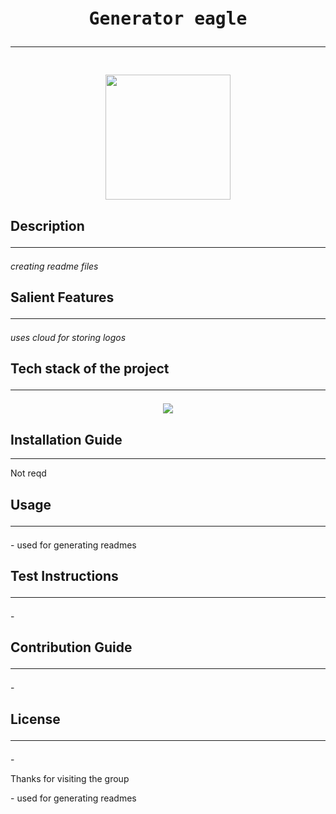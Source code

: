 
<div align='center'>
<pre>
<h1>Generator eagle<hr/></h1>
<img src = "https://res.cloudinary.com/dqorldalg/image/upload/v1682205951/Google-cloud-logo_amifha.jpg" width="200" height="200"/>
</pre>
</div>
<div>
<h2>Description<hr/></h2>
<p><i>creating readme files</i></p>
</div>
<div>
<h2>Salient Features<hr/></h2>
<p><i>uses cloud for storing logos</i></p>
</div>
<div>
<p><h2>Tech stack of the project<hr/></h2></p>
<p align="center">
<a href="/">
<img src="https://skillicons.dev/icons?i=angular,autocad,ableton,apollo,appwrite" />
</a>
</p>
</p>
</div>
<div>
<p><h2>Installation Guide</h2><hr/></h2></p>
<p>Not reqd</p>
</div>
<div>
<p><h2>Usage<hr/></h2></p>
<p>- used for generating readmes</p>
</div>
<div>
<p><h2>Test Instructions<hr/></h2></p>
<p>-</p>
</div>
<div>
<p><h2>Contribution Guide<hr/></h2></p>
<p>-</p>
</div>
<div>
<p><h2>License<hr/></h2></p>
<p>-</p>
<p>Thanks for visiting the group</p>
</div>
- used for generating readmes